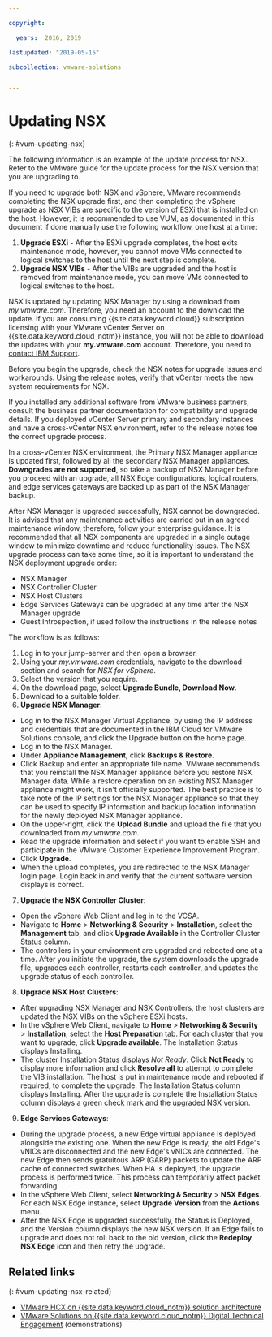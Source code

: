 ```yaml
---

copyright:

  years:  2016, 2019

lastupdated: "2019-05-15"

subcollection: vmware-solutions


---
```


# Updating NSX
{: #vum-updating-nsx}

The following information is an example of the update process for NSX. Refer to the VMware guide for the update process for the NSX version that you are upgrading to.

If you need to upgrade both NSX and vSphere, VMware recommends completing the NSX upgrade first, and then completing the vSphere upgrade as NSX VIBs are specific to the version of ESXi that is installed on the host. However, it is recommended to use VUM, as documented in this document if done manually use the following workflow, one host at a time:

1. **Upgrade ESXi** - After the ESXi upgrade completes, the host exits maintenance mode, however, you cannot move VMs connected to logical switches to the host until the next step is complete.
2. **Upgrade NSX VIBs** - After the VIBs are upgraded and the host is removed from maintenance mode, you can move VMs connected to logical switches to the host.

NSX is updated by updating NSX Manager by using a download from _my.vmware.com_. Therefore, you need an account to the download the update. If you are consuming {{site.data.keyword.cloud}} subscription licensing with your VMware vCenter Server on {{site.data.keyword.cloud_notm}} instance, you will not be able to download the updates with your **my.vmware.com** account. Therefore, you need to [contact IBM Support](/docs/services/vmwaresolutions/vmonic?topic=vmware-solutions-trbl_support).

Before you begin the upgrade, check the NSX notes for upgrade issues and workarounds. Using the release notes, verify that vCenter meets the new system requirements for NSX.

If you installed any additional software from VMware business partners, consult the business partner documentation for compatibility and upgrade details. If you deployed vCenter Server primary and secondary instances and have a cross-vCenter NSX environment, refer to the release notes foe the correct upgrade process.

In a cross-vCenter NSX environment, the Primary NSX Manager appliance is updated first, followed by all the secondary NSX Manager appliances.
**Downgrades are not supported**, so take a backup of NSX Manager before you proceed with an upgrade, all NSX Edge configurations, logical routers, and edge services gateways are backed up as part of the NSX Manager backup.

After NSX Manager is upgraded successfully, NSX cannot be downgraded. It is advised that any maintenance activities are carried out in an agreed maintenance window, therefore, follow your enterprise guidance. It is recommended that all NSX components are upgraded in a single outage window to minimize downtime and reduce functionality issues. The NSX upgrade process can take some time, so it is important to understand the NSX deployment upgrade order:
* NSX Manager
* NSX Controller Cluster
* NSX Host Clusters
* Edge Services Gateways can be upgraded at any time after the NSX Manager upgrade
* Guest Introspection, if used follow the instructions in the release notes

The workflow is as follows:
1. Log in to your jump-server and then open a browser.
2. Using your _my.vmware.com_ credentials, navigate to the download section and search for _NSX for vSphere_.
3. Select the version that you require.
4. On the download page, select **Upgrade Bundle, Download Now**.
5. Download to a suitable folder.
6. **Upgrade NSX Manager**:
  - Log in to the NSX Manager Virtual Appliance, by using the IP address and credentials that are documented in the IBM Cloud for VMware Solutions console, and click the Upgrade button on the home page.
  - Log in to the NSX Manager.
  - Under **Appliance Management**, click **Backups & Restore**.
  - Click Backup and enter an appropriate file name. VMware recommends that you reinstall the NSX Manager appliance before you restore NSX Manager data. While a restore operation on an existing NSX Manager appliance might work, it isn't officially supported. The best practice is to take note of the IP settings for the NSX Manager appliance so that they can be used to specify IP information and backup location information for the newly deployed NSX Manager appliance.
  - On the upper-right, click the **Upload Bundle** and upload the file that you downloaded from _my.vmware.com_.
  - Read the upgrade information and select if you want to enable SSH and participate in the VMware Customer Experience Improvement Program.
  - Click **Upgrade**.
  - When the upload completes, you are redirected to the NSX Manager login page. Login back in and verify that the current software version displays is correct.
7. **Upgrade the NSX Controller Cluster**:
  - Open the vSphere Web Client and log in to the VCSA.
  - Navigate to **Home** > **Networking & Security** > **Installation**, select the **Management** tab, and click **Upgrade Available** in the Controller Cluster Status column.
  - The controllers in your environment are upgraded and rebooted one at a time. After you initiate the upgrade, the system downloads the upgrade file, upgrades each controller, restarts each controller, and updates the upgrade status of each controller.
8. **Upgrade NSX Host Clusters**:
  - After upgrading NSX Manager and NSX Controllers, the host clusters are updated the NSX VIBs on the vSphere ESXi hosts.
  - In the vSphere Web Client, navigate to **Home** > **Networking & Security** > **Installation**, select the **Host Preparation** tab. For each cluster that you want to upgrade, click **Upgrade available**. The Installation Status displays Installing.
  - The cluster Installation Status displays _Not Ready_. Click **Not Ready** to display more information and click **Resolve all** to attempt to complete the VIB installation. The host is put in maintenance mode and rebooted if required, to complete the upgrade. The Installation Status column displays Installing. After the upgrade is complete the Installation Status column displays a green check mark and the upgraded NSX version.
9. **Edge Services Gateways**:
  - During the upgrade process, a new Edge virtual appliance is deployed alongside the existing one. When the new Edge is ready, the old Edge's vNICs are disconnected and the new Edge's vNICs are connected. The new Edge then sends gratuitous ARP (GARP) packets to update the ARP cache of connected switches. When HA is deployed, the upgrade process is performed twice. This process can temporarily affect packet forwarding.
  - In the vSphere Web Client, select **Networking & Security** > **NSX Edges**. For each NSX Edge instance, select **Upgrade Version** from the **Actions** menu.
  - After the NSX Edge is upgraded successfully, the Status is Deployed, and the Version column displays the new NSX version. If an Edge fails to upgrade and does not roll back to the old version, click the **Redeploy NSX Edge** icon and then retry the upgrade.

## Related links
{: #vum-updating-nsx-related}

* [VMware HCX on {{site.data.keyword.cloud_notm}} solution architecture](/docs/services/vmwaresolutions/services?topic=vmware-solutions-hcx-archi-intro#hcx-archi-intro)
* [VMware Solutions on {{site.data.keyword.cloud_notm}} Digital Technical Engagement](https://ibm-dte.mybluemix.net/vmware) (demonstrations)
